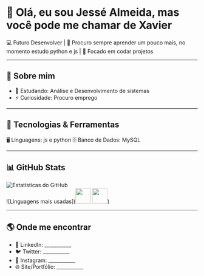 # 👋 Olá, eu sou Jessé Almeida, mas você pode me chamar de Xavier

💻 Futuro Desenvolver | 🚀 Procuro sempre aprender um pouco mais, no momento estudo python e js | 🎯 Focado em codar projetos

---

## 🌟 Sobre mim
- 🌱 Estudando: Análise e Desenvolvimento de sistemas
- ⚡ Curiosidade: Procuro emprego

---

## 🚀 Tecnologias & Ferramentas
🖥️ Linguagens: js e python
🗄️ Banco de Dados: MySQL

---

## 📊 GitHub Stats
![Estatísticas do GitHub](https://github-readme-stats.vercel.app/api?username=XavierDev99&show_icons=true&theme=tokyonight)  
![Linguagens mais usadas](<img src="https://cdn.jsdelivr.net/gh/devicons/devicon/icons/java/java-original.svg" width="40" height="40"/> 
<img src="https://cdn.jsdelivr.net/gh/devicons/devicon/icons/python/python-original.svg" width="40" height="40"/>)  

---

## 🌎 Onde me encontrar
- 💼 LinkedIn: ___________
- 🐦 Twitter: ___________
- 📸 Instagram: ___________
- 🌐 Site/Portfólio: ___________
